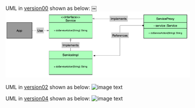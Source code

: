 UML in [version00](https://github.com/nanachi1027/JavaProxyTutorial/tree/master/static-proxy/src/main/java/com/nanachi/proxy/verison00) shown as below: 
￼![image text](static-proxy/src/main/docs/version00.png)

UML in [version02](https://github.com/nanachi1027/JavaProxyTutorial/tree/master/static-proxy/src/main/java/com/nanachi/proxy/verison02) shown as below: 
![image text](https://github.com/nanachi1027/JavaProxyTutorial/blob/master/static-proxy/src/main/docs/version02.png)

UML in [version04](https://github.com/nanachi1027/JavaProxyTutorial/tree/master/static-proxy/src/main/java/com/nanachi/proxy/verison04) shown as below:
![image text](https://github.com/nanachi1027/JavaProxyTutorial/blob/master/static-proxy/src/main/docs/version04.png)
